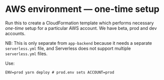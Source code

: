 # AWS environment — one-time setup

Run this to create a CloudFormation template which performs necessary _one-time_ setup for a particular AWS account. We have beta, prod and dev accounts.

NB: This is only separate from `app-backend` because it needs a separate `serverless.yml` file, and Serverless does not support multiple `serverless.yml` files.

Use:
```
ENV=prod yarn deploy # prod.env sets ACCOUNT=prod
```
